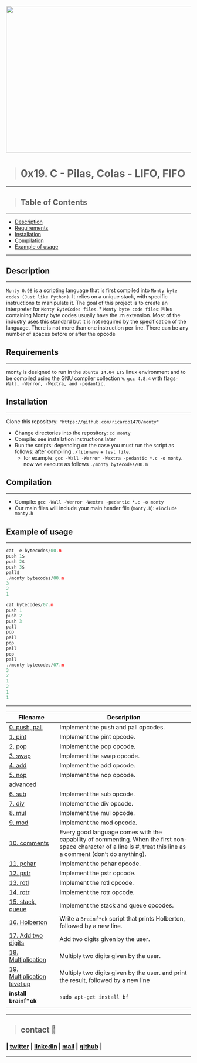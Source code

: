 <a href="image monty"><img src="https://www.vhv.rs/dpng/d/536-5361736_monty-python-and-the-holy-grail-logo-hd.png" align="middle" width="800" height="400"></a>
---

> # 0x19. C - Pilas, Colas - LIFO, FIFO
---
> ## Table of Contents
---
* [Description](#description)
* [Requirements](#requirements)
* [Installation](#installation)
* [Compilation](#Compilation)
* [Example of usage](#Example_of_usage)
---

## Description
---
`Monty 0.98` is a scripting language that is first compiled into `Monty byte codes (Just like Python)`. It relies on a unique stack, with specific instructions to manipulate it. The goal of this project is to create an interpreter for `Monty ByteCodes files`.
    * `Monty byte code files`: Files containing Monty byte codes usually have the .m extension. Most of the industry uses this standard but it is not required by the specification of the language. There is not more than one instruction per line. There can be any number of spaces before or after the opcode

## Requirements
---
monty is designed to run in the `Ubuntu 14.04 LTS` linux environment and to be compiled using the GNU compiler collection v. `gcc 4.8.4` with flags`-Wall, -Werror, -Wextra, and -pedantic.`

## Installation
---
Clone this repository: `"https://github.com/ricardo1470/monty"`
   * Change directories into the repository: `cd monty`
   * Compile: see installation instructions later
   * Run the scripts: depending on the case you must run the script as follows: after compiling `./filename` + `test file`.
        * for example: `gcc -Wall -Werror -Wextra -pedantic *.c -o monty`. now we execute as follows `./monty bytecodes/00.m`

## Compilation
---
* Compile: ``gcc -Wall -Werror -Wextra -pedantic *.c -o monty``
* Our main files will include your main header file (`monty.h`): `#include monty.h`

## Example of usage
---
```c
cat -e bytecodes/00.m
push 1$
push 2$
push 3$
pall$
./monty bytecodes/00.m
3
2
1
```

```c
cat bytecodes/07.m
push 1
push 2
push 3
pall
pop
pall
pop
pall
pop
pall
./monty bytecodes/07.m
3
2
1
2
1
1
```

---
| **Filename** | **Description** |
|---|---|
| [0. push, pall](./monty_push.c)  | Implement the push and pall opcodes.  |
| [1. pint](./monty_push.c)  | Implement the pint opcode.  |
| [2. pop](./monty_push.c)  | Implement the pop opcode.  |
| [3. swap](./monty_push.c)  | Implement the swap opcode.  |
| [4. add](./monty_add.c)  | Implement the add opcode.  |
| [5. nop](./)  | Implement the nop opcode.  |
| advanced |
| [6. sub](./monty_add.c)  | Implement the sub opcode.  |
| [7. div](./monty_add.c)  | Implement the div opcode.  |
| [8. mul](./monty_add.c)  | Implement the mul opcode.  |
| [9. mod](./monty_add.c)  | Implement the mod opcode.  |
| [10. comments](./monty_main.c)  | Every good language comes with the capability of commenting. When the first non-space character of a line is #, treat this line as a comment (don’t do anything).  |
| [11. pchar](./monty_pchar.c)  | Implement the pchar opcode.  |
| [12. pstr](./monty_pchar.c)  | Implement the pstr opcode.  |
| [13. rotl](./monty_pchar.c)  | Implement the rotl opcode.  |
| [14. rotr](./)  | Implement the rotr opcode.  |
| [15. stack, queue ](./)  | Implement the stack and queue opcodes.  |
| [16. Holberton](./bf/1000-holberton.bf)  | Write a `Brainf*ck` script that prints Holberton, followed by a new line.  |
| [17. Add two digits](./bf/1001-add.bf)  | Add two digits given by the user.  |
| [18. Multiplication](./bt/1002-mul.bf)  | Multiply two digits given by the user.  |
| [19. Multiplication level up](./bf/1003-mul.bf)  | Multiply two digits given by the user. and print the result, followed by a new line  |
| **install brainf*ck**  | `sudo apt-get install bf`  |
|   |   |

---
> ## contact 💬

### | [twitter](https://twitter.com/RICARDO1470) | [linkedin](https://www.linkedin.com/in/ricardo-alfonso-camayo/) | [mail](1466@holbertonschool.com) | [github](https://github.com/ricardo1470/README/blob/master/README.md) |

---
